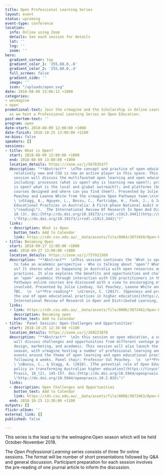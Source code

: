 ```yaml
---
title: Open Professional Learning Series
layout: event
status: upcoming
event-type: conference
location:
  info: Online using Zoom
  details: See each session for details
  lat: ''
  lng: ''
  zoom: ''
hero:
  gradient_corner: top
  gradient_color_1: '255,88,0,.8'
  gradient_color_2: '255,88,0,.4'
  full_screen: false
  gradient_side: ''
  image: ''
  icon: "/uploads/open.svg"
date: 2018-08-06 15:06:12 +1000
categories:
- weimagine
- open
promotional-text: Join the u!magine and the Scholarship in Online Learning Group (SOLG)
  as we host a Professional Learning Series on Open Education.
post-mortem-text: ''
program: open
date-start: 2018-08-09 12:00:00 +1000
date-finish: 2018-10-25 13:00:00 +1100
no-bios: false
speakers: []
sessions:
- title: What is Open?
  start: 2018-08-09 12:00:00 +1000
  end: 2018-08-09 13:00:00 +1000
  location_details: https://zoom.us/j/567835477
  description: "**Abstract**  \nThe concept and practice of open education is still
    relatively new and CSU is now an active player in this space. This introductory
    session will discuss the multifaceted open learning and open educational arena
    including: processes (what is open? why is learning now open?); practices (who
    is open? what is the local and global outreach?); and platforms (how are open
    courses designed and where can you find them?). Presented by Julie Lindsay, Val
    Peachey and Leanne White from the u!magine Open Pathways team.\n\n**Pre-reading**
    \ \nStagg, A., Nguyen, L., Bossu, C., Partridge, H., Funk, J., & Judith, K. (2018). [Open
    Educational Practices in Australia: A First-phase National Audit of Higher Education](https://tinyurl.com/stagg2018
    \"reading\"). _The International Review Of Research In Open And Distributed Learning,
    19_(3). doi:[http://dx.doi.org/10.19173/irrodl.v19i3.3441](http://dx.doi.org/10.19173/irrodl.v19i3.3441
    \"http://dx.doi.org/10.19173/irrodl.v19i3.3441\")"
  links:
  - description: What is Open
    button_text: Add to Calendar
    link: https://cdn.csu.edu.au/__data/assets/file/0004/3073459/Open-PL-Series-Session-1-What-is-Open-.ics
- title: Becoming Open
  start: 2018-09-27 12:00:00 +1000
  end: 2018-09-27 13:00:00 +1000
  location_details: https://zoom.us/j/737911569
  description: "**Abstract**  \nThis session continues the ‘What is open?’ discussion
    to take an academic perspective - Who is talking about ‘open’? What are they telling
    us? It shares what is happening in Australia with open resources and textbook
    practices. It also explores the benefits and opportunities and challenges of being
    an ‘open’ academic through interaction with CSU practitioners in this space. Open
    Pathways online courses are discussed with a view to encouraging others to be
    involved. Presented by Julie Lindsay, Val Peachey, Leanne White and guest speakers
    TBC.  \n  \n**Pre-reading**  \nCronin, C. (2017). [Openness and praxis: Exploring
    the use of open educational practices in higher education](https://tinyurl.com/cronin2017). _The
    International Review of Research in Open and Distributed Learning, 18_(5). doi:10.19173/irrodl.v18i5.3096"
  links:
  - link: https://cdn.csu.edu.au/__data/assets/file/0006/3073461/Open-PL-Series-Session-2-Becoming-Open.ics
    description: Becoming open
    button_text: Add to Calendar
- title: 'Panel Session: Open Challenges and Opportunities'
  start: 2018-10-25 12:30:00 +1100
  location_details: https://zoom.us/j/260223878
  description: "**Abstract**  \nIn this session on open education, a select panel
    will discuss challenges and opportunities from different vantage points including
    design, marketing, and academic. This session will also launch the weimagine:Open
    season, with u!magine hosting a number of professional learning and community
    events around the theme of open learning and open educational practice in the
    following 4 weeks. Panel chair: Professor Val Peachey.  \n  \n**Pre-reading**
    \ \nBossu, C., & Stagg, A. (2018). [The potential role of Open Educational Practice
    policy in transforming Australian higher education](https://tinyurl.com/Bossu2018). _Open
    Praxis, 10_(2), 145-157. doi:[http://dx.doi.org/10.5944/openpraxis.10.2.835](http://dx.doi.org/10.5944/openpraxis.10.2.835
    \"http://dx.doi.org/10.5944/openpraxis.10.2.835\")"
  links:
  - description: Open Challenges and Opportunities
    button_text: Add to Calendar
    link: https://cdn.csu.edu.au/__data/assets/file/0008/3073463/Open-PL-Series-Session-3-Panel-on-Open-Challenges-and-Opportunities.ics
  end: 2018-10-25 13:30:00 +1100
outputs: []
flickr-album: ''
external_link: []
published: false

---
```

This series is the lead up to the weImagine:Open season which will be held October-November 2018.

The _Open Professional Learning_ series consists of three 1hr online sessions. The format will be number of short presentations followed by Q&A and general discussion. Participant preparation for each session involves the pre-reading of one journal article to inform the discussion.